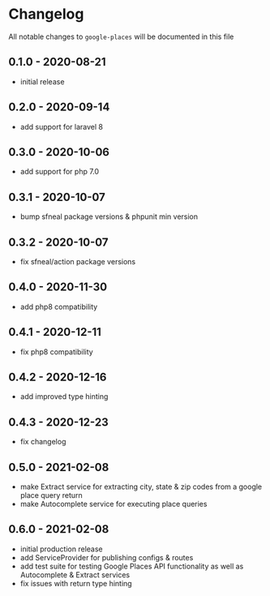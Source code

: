 # Changelog

All notable changes to `google-places` will be documented in this file

## 0.1.0 - 2020-08-21
- initial release


## 0.2.0 - 2020-09-14
- add support for laravel 8


## 0.3.0 - 2020-10-06
- add support for php 7.0


## 0.3.1 - 2020-10-07
- bump sfneal package versions & phpunit min version


## 0.3.2 - 2020-10-07
- fix sfneal/action package versions


## 0.4.0 - 2020-11-30
- add php8 compatibility


## 0.4.1 - 2020-12-11
- fix php8 compatibility


## 0.4.2 - 2020-12-16
- add improved type hinting


## 0.4.3 - 2020-12-23
- fix changelog


## 0.5.0 - 2021-02-08
- make Extract service for extracting city, state & zip codes from a google place query return
- make Autocomplete service for executing place queries


## 0.6.0 - 2021-02-08
- initial production release
- add ServiceProvider for publishing configs & routes
- add test suite for testing Google Places API functionality as well as Autocomplete & Extract services
- fix issues with return type hinting
